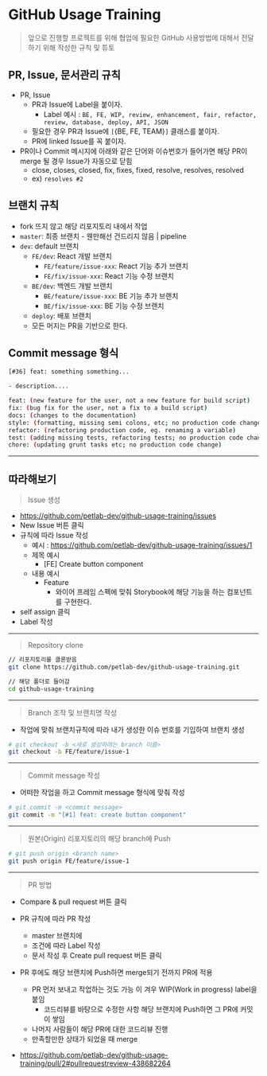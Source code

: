 # GitHub Usage Training

> 앞으로 진행할 프로젝트를 위해 협업에 필요한 GitHub 사용방법에 대해서 전달하기 위해 작성한 규칙 및 튜토

## PR, Issue, 문서관리 규칙

- PR, Issue 
  - PR과 Issue에 Label을 붙이자. 
    - Label 예시 : `BE, FE, WIP, review, enhancement, fair, refactor, review, database, deploy, API, JSON`
  - 필요한 경우 PR과 Issue에 `[`{BE, FE, TEAM}`]` 클래스를 붙이자.
  - PR에 linked Issue를 꼭 붙이자.
- PR이나 Commit 메시지에 아래와 같은 단어와 이슈번호가 들어가면 해당 PR이 merge 될 경우 Issue가 자동으로 닫힘
  - close, closes, closed, fix, fixes, fixed, resolve, resolves, resolved
  - ex) `resolves #2`

## **브랜치 규칙**

- fork 뜨지 않고 해당 리포지토리 내에서 작업
- `master`: 최종 브랜치 - 웬만해선 건드리지 않음 | pipeline
- `dev`: default 브랜치 
  - `FE/dev`: React 개발 브랜치 
    - `FE/feature/issue-xxx`: React 기능 추가 브랜치
    - `FE/fix/issue-xxx`: React 기능 수정 브랜치
  - `BE/dev`: 백엔드 개발 브랜치 
    - `BE/feature/issue-xxx`: BE 기능 추가 브랜치
    - `BE/fix/issue-xxx`: BE 기능 수정 브랜치
  - `deploy`: 배포 브랜치
  - 모든 머지는 PR을 기반으로 한다.

## Commit message 형식

```bash
[#36] feat: something something...

- description....
```

```bash
feat: (new feature for the user, not a new feature for build script)
fix: (bug fix for the user, not a fix to a build script)
docs: (changes to the documentation)
style: (formatting, missing semi colons, etc; no production code change)
refactor: (refactoring production code, eg. renaming a variable)
test: (adding missing tests, refactoring tests; no production code change)
chore: (updating grunt tasks etc; no production code change)
```

---

## 따라해보기

> Issue 생성

- https://github.com/petlab-dev/github-usage-training/issues
- New Issue 버튼 클릭
- 규칙에 따라 Issue 작성
  - 예시 : https://github.com/petlab-dev/github-usage-training/issues/1
  - 제목 예시 
    - [FE] Create button component
  - 내용 예시
    - Feature
      - 와이어 프레임 스펙에 맞춰 Storybook에 해당 기능을 하는 컴포넌트를 구현한다.
- self assign 클릭
- Label 작성 

---

> Repository clone

```bash
// 리포지토리를 클론받음
git clone https://github.com/petlab-dev/github-usage-training.git

// 해당 폴더로 들어감
cd github-usage-training
```

---

> Branch 조작 및 브랜치명 작성

- 작업에 맞춰 브랜치규칙에 따라 내가 생성한 이슈 번호를 기입하여 브랜치 생성

```bash
# git checkout -b <새로 생성하려는 branch 이름>
git checkout -b FE/feature/issue-1
```

---

> Commit message 작성

- 어떠한 작업을 하고 Commit message 형식에 맞춰 작성

```bash
# git commit -m <commit message>
git commit -m "[#1] feat: create button component"
```

---

> 원본(Origin) 리포지토리의 해당 branch에 Push

```bash
# git push origin <branch name>
git push origin FE/feature/issue-1
```

---

> PR 방법

- Compare & pull request 버튼 클릭
- PR 규칙에 따라 PR 작성
  - master 브랜치에
  - 조건에 따라 Label 작성
  - 문서 작성 후 Create pull request 버튼 클릭

- PR 후에도 해당 브랜치에 Push하면 merge되기 전까지 PR에 적용
  - PR 먼저 보내고 작업하는 것도 가능 이 겨우 WIP(Work in progress) label을 붙임
    - 코드리뷰를 바탕으로 수정한 사항 해당 브랜치에 Push하면 그 PR에 커밋이 쌓임
  - 나머지 사람들이 해당 PR에 대한 코드리뷰 진행
  - 만족할만한 상태가 되었을 때 merge
- https://github.com/petlab-dev/github-usage-training/pull/2#pullrequestreview-438682264

